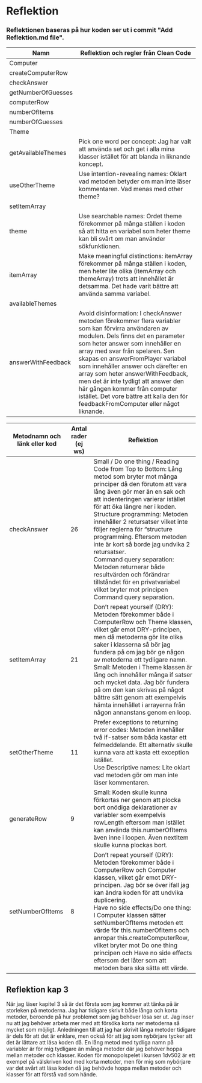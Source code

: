 # Reflektion

### Reflektionen baseras på hur koden ser ut i commit "Add Reflektion.md file".

| Namn                | Reflektion och regler från Clean Code |
|---------------------|---------------------------------------|
| Computer            |                                       |
| createComputerRow   |                                       |
| checkAnswer         |                                       |
| getNumberOfGuesses  |                                       |
| computerRow         |                                       |
| numberOfItems       |                                       |
| numberOfGuesses     |                                       |
| Theme               |                                       |
| getAvailableThemes  | Pick one word per concept: Jag har valt att använda set och get i alla mina klasser istället för att blanda in liknande koncept. |
| useOtherTheme       | Use intention-revealing names: Oklart vad metoden betyder om man inte läser kommentaren. Vad menas med other theme? |
| setItemArray        |                                       |
| theme               | Use searchable names: Ordet theme förekommer på många ställen i koden så att hitta en variabel som heter theme kan bli svårt om man använder sökfunktionen. |
| itemArray           | Make meaningful distinctions: itemArray förekommer på många ställen i koden, men heter lite olika (itemArray och themeArray) trots att innehållet är detsamma. Det hade varit bättre att använda samma variabel. |
| availableThemes     |                                       |
| answerWithFeedback  | Avoid disinformation: I checkAnswer metoden förekommer flera variabler som kan förvirra användaren av modulen. Dels finns det en parameter som heter answer som innehåller en array med svar från spelaren. Sen skapas en answerFromPlayer variabel som innehåller answer och därefter en array som heter answerWithFeedback, men det är inte tydligt att answer den här gången kommer från computer istället. Det vore bättre att kalla den för feedbackFromComputer eller något liknande. |

| Metodnamn och länk eller kod | Antal rader (ej ws) | Reflektion |
|------------------------------|---------------------|------------|
| checkAnswer                  | 26                  | Small / Do one thing / Reading Code from Top to Bottom: Lång metod som bryter mot många principer då den förutom att vara lång även gör mer än en sak och att indenteringen varierar istället för att öka längre ner i koden. <br> Structure programming: Metoden innehåller 2 retursatser vilket inte följer reglerna för “structure programming. Eftersom metoden inte är kort så borde jag undvika 2 retursatser. <br> Command query separation: Metoden returnerar både resultvärden och förändrar tillståndet för en privatvariabel vilket bryter mot principen Command query separation. |
| setItemArray                 | 21                  | Don’t repeat yourself (DRY): Metoden förekommer både i ComputerRow och Theme klassen, vilket går emot DRY-principen, men då metoderna gör lite olika saker i klasserna så bör jag fundera på om jag bör ge någon av metoderna ett tydligare namn. <br> Small: Metoden i Theme klassen är lång och innehåller många if satser och mycket data. Jag bör fundera på om den kan skrivas på något bättre sätt genom att exempelvis hämta innehållet i arrayerna från någon annanstans genom en loop. |
| setOtherTheme                | 11                  | Prefer exceptions to returning error codes: Metoden innehåller två if-satser som båda kastar ett felmeddelande. Ett alternativ skulle kunna vara att kasta ett exception istället. <br> Use Descriptive names: Lite oklart vad metoden gör om man inte läser kommentaren. |
| generateRow                  | 9                   | Small: Koden skulle kunna förkortas ner genom att plocka bort onödiga deklarationer av variabler som exempelvis rowLength eftersom man istället kan använda this.numberOfItems även inne i loopen. Även nextItem skulle kunna plockas bort. |
| setNumberOfItems             | 8                   | Don’t repeat yourself (DRY): Metoden förekommer både i ComputerRow och Computer klassen, vilket går emot DRY-principen. Jag bör se över ifall jag kan ändra koden för att undvika duplicering. <br> Have no side effects/Do one thing: I Computer klassen sätter setNumberOfItems metoden ett värde för this.numberOfItems och anropar this.createComputerRow, vilket bryter mot Do one thing principen och Have no side effects eftersom det låter som att metoden bara ska sätta ett värde. |



## Reflektion kap 3
När jag läser kapitel 3 så är det första som jag kommer att tänka på är storleken på metoderna. Jag har tidigare skrivit både långa och korta metoder, beroende på hur problemet som jag behöver lösa ser ut. Jag inser nu att jag behöver arbeta mer med att försöka korta ner metoderna så mycket som möjligt. Anledningen till att jag har skrivit långa metoder tidigare är dels för att det är enklare, men också för att jag som nybörjare tycker att det är lättare att läsa koden då. En lång metod med tydliga namn på variabler är för mig tydligare än många metoder där jag behöver hoppa mellan metoder och klasser. Koden för monopolspelet i kursen 1dv502 är ett exempel på välskriven kod med korta metoder, men för mig som nybörjare var det svårt att läsa koden då jag behövde hoppa mellan metoder och klasser för att förstå vad som hände. 

